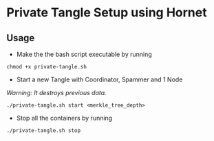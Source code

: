 # Private Tangle Setup using Hornet

## Usage

* Make the the bash script executable by running
```
chmod +x private-tangle.sh
```

* Start a new Tangle with Coordinator, Spammer and 1 Node

*Warning: It destroys previous data.* 
```
./private-tangle.sh start <merkle_tree_depth>
```

* Stop all the containers by running 
```
./private-tangle.sh stop
```
